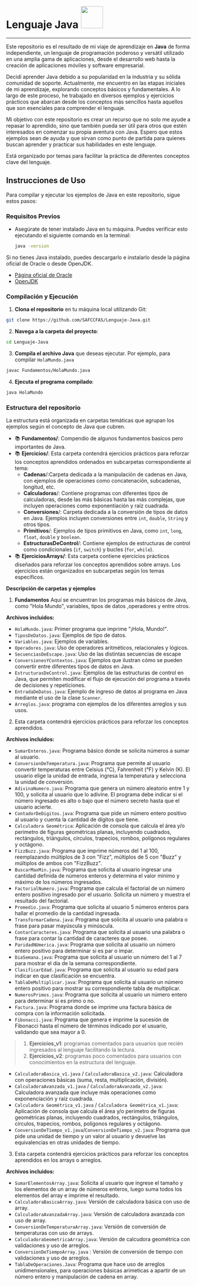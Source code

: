 # Lenguaje Java  <img src="java.ico" width="60"/>

___
Este repositorio es el resultado de mi viaje de aprendizaje en **Java** de forma independiente, un lenguaje de programación poderoso y versátil
utilizado en una amplia gama de aplicaciones, desde el desarrollo web hasta la creación de aplicaciones móviles y software empresarial.

Decidí aprender Java debido a su popularidad en la industria y su sólida comunidad de soporte. Actualmente, me encuentro en las etapas iniciales
de mi aprendizaje, explorando conceptos básicos y fundamentales. A lo largo de este proceso, he trabajado en diversos ejemplos y ejercicios prácticos que abarcan desde los conceptos más sencillos hasta aquellos que son esenciales para comprender el lenguaje.

Mi objetivo con este repositorio es crear un recurso que no solo me ayude a repasar lo aprendido, sino que también pueda ser útil para otros que 
estén interesados en comenzar su propia aventura con Java. Espero que estos ejemplos sean de ayuda y que sirvan como punto de partida para quienes 
buscan aprender y practicar sus habilidades en este lenguaje.

Está organizado por temas para facilitar la práctica de diferentes conceptos clave del lenguaje.

## Instrucciones de Uso

Para compilar y ejecutar los ejemplos de Java en este repositorio, sigue estos pasos:

### Requisitos Previos

- Asegúrate de tener instalado Java en tu máquina. Puedes verificar esto ejecutando el siguiente comando en la terminal:

  ```bash
  java -version
  ```

Si no tienes Java instalado, puedes descargarlo e instalarlo desde la página oficial de Oracle o desde OpenJDK.

- [Página oficial de Oracle](https://www.oracle.com/java/technologies/javase-downloads.html)
- [OpenJDK](https://openjdk.java.net/)

### Compilación y Ejecución

1. **Clona el repositorio** en tu máquina local utilizando Git:

```bash
git clone https://github.com/SAFCCFAS/Lenguaje-Java.git
```

2. **Navega a la carpeta del proyecto**:

```bash
cd Lenguaje-Java
```

3. **Compila el archivo Java** que deseas ejecutar. Por ejemplo, para compilar `HolaMundo.java`

```bash
javac Fundamentos/HolaMundo.java
```

4. **Ejecuta el programa compilado**:

```bash
java HolaMundo
```

### Estructura del repositorio

La estructura está organizada en carpetas temáticas que agrupan los ejemplos según el concepto de Java que cubren.

- 📚 **Fundamentos/**: Compendio de algunos fundamentos basicos pero importantes de Java.
- 📚 **Ejercicios/**: Esta carpeta contendrá ejercicios prácticos para reforzar los conceptos aprendidos ordenados en subcarpetas correspondiente 
  al tema:
    - **Cadenas**/:Carpeta dedicada a la manipulación de cadenas en Java, con ejemplos de operaciones como concatenación,
      subcadenas, longitud, etc.
    - **Calculadoras**/: Contiene programas con diferentes tipos de calculadoras, desde las más básicas hasta las más
      complejas, que incluyen operaciones como exponentiación y raíz cuadrada.
    - **Conversiones**/: Carpeta dedicada a la conversión de tipos de datos en Java. Ejemplos incluyen conversiones entre
      `int`, `double`, `String` y otros tipos.
    - **Primitivos**/: Ejemplos de tipos primitivos en Java, como  `int`, `long`, `float`, `double` y `boolean`.
    - **EstructurasDeControl**/: Contiene ejemplos de estructuras de control como condicionales (`if`, `switch`) y bucles
      (`for`, `while`).
- 📚 **EjerciciosArrays/**: Esta carpeta contiene ejercicios prácticos diseñados para reforzar los conceptos aprendidos sobre arrays. Los 
  ejercicios están organizados en subcarpetas según los temas específicos.

**Descripción de carpetas y ejemplos**

1. **Fundamentos**
   Aquí se encuentran los programas más básicos de Java, como "Hola Mundo", variables, tipos de datos ,operadores y entre
   otros.

**Archivos incluidos:**

- `HolaMundo.java`: Primer programa que imprime "¡Hola, Mundo!".
- `TiposDeDatos.java`: Ejemplos de tipo de datos.
- `Variables.java`: Ejemplos de variables.
- `Operadores.java`: Uso de operadores aritméticos, relacionales y lógicos.
- `SecuenciasDeEscape.java`: Uso de las distintas secuencias de escape
- `ConversionesYContextos.java`: Ejemplos que ilustran cómo se pueden convertir entre diferentes tipos de datos en Java.
- `EstructurasDeControl.java`: Ejemplos de las estructuras de control en Java, que permiten modificar el flujo de ejecución del programa a través 
  de decisiones y repeticiones.
- `EntradaDeDatos.java`: Ejemplo de ingreso de datos al programa en Java mediante el uso de la clase `Scanner`.
- `Arreglos.java`: programa con ejemplos de los diferentes arreglos y sus usos.

2. Esta carpeta contendrá ejercicios prácticos para reforzar los conceptos aprendidos.

**Archivos incluidos:**

- `SumarEnteros.java`: Programa básico donde se solicita números a sumar al usuario.
- `ConversionDeTemperatura.java`: Programa que permite al usuario convertir temperaturas entre Celsius (°C), Fahrenheit (°F) y Kelvin (K). El 
  usuario elige la unidad de entrada, ingresa la temperatura y selecciona la unidad de conversión.
- `AdivinaNumero.java`: Programa que genera un número aleatorio entre 1 y 100, y solicita al usuario que lo adivine. El programa debe indicar si 
  el número ingresado es alto o bajo que el número secreto hasta que el usuario acierte.
- `ContadorDeDigitos.java`: Programa que pide un número entero positivo al usuario y cuenta la cantidad de dígitos que tiene.
- `Calculadora Geométrica`: Aplicación de consola que calcula el área y/o perimetro de figuras geométricas planas, incluyendo cuadrados, 
  rectángulos, triángulos, círculos, trapecios, rombos, polígonos regulares y octágono.
- `FizzBuzz.java`: Programa que imprime números del 1 al 100, reemplazando múltiplos de 3 con "Fizz", múltiplos de 5 con "Buzz" y múltiplos de 
  ambos con "FizzBuzz".
- `BuscarMaxMin.java`: Programa que solicita al usuario ingresar una cantidad definida de números enteros y determina el valor mínimo y máximo de 
  los números ingresados.
- `FactorialNumero.java`: Programa que calcula el factorial de un número entero positivo ingresado por el usuario. Solicita un número y muestra el 
  resultado del factorial.
- `Promedio.java`: Programa que solicita al usuario 5 números enteros para hallar el promedio de la cantidad ingresada.
- `TransformarCadena.java`: Programa que solicita al usuario una palabra o frase para pasar mayúscula y minúscula.
- `ContarCaracteres.java`: Programa que solicita al usuario una palabra o frase para contar la cantidad de caracteres que posee.
- `ParidadNUmerica.java`: Programa que solicita al usuario un número entero positivo para determinar si es par o impar.
- `DiaSemana.java`: Programa que solicita al usuario un número del 1 al 7 para mostrar el día de la semana correspondiente.
- `ClasificarEdad.java`: Programa que solicita al usuario su edad para indicar en que clasificación se encuentra.
- `TablaDeMultiplicar.java`: Programa que solicita al usuario un número entero positivo para mostrar su correspondiente tabla de multiplicar.
- `NumerosPrimos.java`: Programa que solicita al usuario un número entero para determinar si es primo o no.
- `Factura.java`: Programa donde se imprime una factura básica de compra con la información solicitada.
- `Fibonacci.java`: Programa que genera e imprime la sucesión de Fibonacci hasta el número de términos indicado por el usuario, validando que sea 
  mayor a 0.

> 1. **Ejercicios_v1**: programas comentados para usuarios que recién ingresados al lenguaje facilitando la lectura.
> 2. **Ejercicios_v2**: programas poco comentados para usuarios con conocimientos en la estructura del lenguaje.

- `CalculadoraBasica_v1.java` / `CalculadoraBasica_v2.java`: Calculadora con operaciones básicas (suma, resta, multiplicación, división).
- `CalculadoraAvanzada_v1.java` / `CalculadoraAvanzada_v2.java`: Calculadora avanzada que incluye más operaciones como exponenciación y raíz cuadrada.
- `Calculadora Geométrica_v1.java` / `Calculadora Geométrica_v1.java`: Aplicación de consola que calcula el área y/o perimetro de figuras 
  geométricas planas, incluyendo cuadrados, rectángulos, triángulos, círculos, trapecios, rombos, polígonos regulares y octágono.
- `ConversionDeTiempo_v1.java`/`ConversionDeTiempo_v2.java`: Programa que pide una unidad de tiempo y un valor al usuario y devuelve las 
  equivalencias en otras unidades de tiempo.

3. Esta carpeta contendrá ejercicios prácticos para reforzar los conceptos aprendidos en los arrays o arreglos.

**Archivos incluidos:**

- `SumarElementosArray.java`: Solicita al usuario que ingrese el tamaño y los elementos de un array de números enteros, luego suma todos los 
  elementos del array e imprime el resultado.
- `CalculadoraBasicaArray.java`: Versión de calculadora básica con uso de array.
- `CalculadoraAvanzadaArray.java`: Versión de calculadora avanzada con uso de array.
- `ConversionDeTemperaturaArray.java`: Versión de conversión de temperaturas con uso de arrays.
- `CalculadoraGeometricaArray.java`: Versión de calcudora geométrica con validaciones y uso de arreglos.
- `ConversionDeTiempoArray.java` : Versión de conversión de tiempo con validaciones y uso de arreglos.
- `TablaDeOperaciones.Java`: Programa que hace uso de arreglos unidimensionales, para operaciones básicas arimeticas a apartir de un número entero y
  manipulación de cadena en array.
